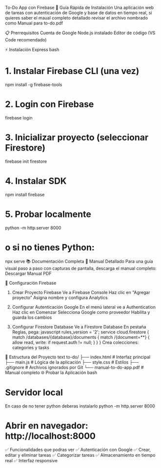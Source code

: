 To-Do App con Firebase
🚀 Guía Rápida de Instalación
Una aplicación web de tareas con autenticación de Google y base de datos en tiempo real, si quieres saber el maual completo detallado revisar el archivo nombrado como Manual para to-do.pdf

📋 Prerrequisitos
Cuenta de Google
Node.js instalado
Editor de código (VS Code recomendado)

⚡ Instalación Express
bash
# 1. Instalar Firebase CLI (una vez)
npm install -g firebase-tools

# 2. Login con Firebase
firebase login

# 3. Inicializar proyecto (seleccionar Firestore)
firebase init firestore

# 4. Instalar SDK
npm install firebase

# 5. Probar localmente
python -m http.server 8000
# o si no tienes Python:
npx serve
📚 Documentación Completa
📖 Manual Detallado
Para una guía visual paso a paso con capturas de pantalla, descarga el manual completo:
Descargar Manual PDF

🔧 Configuración Firebase
1. Crear Proyecto Firebase
Ve a Firebase Console
Haz clic en "Agregar proyecto"
Asigna nombre y configura Analytics

2. Configurar Autenticación Google
En el menú lateral ve a Authentication
Haz clic en Comenzar
Selecciona Google como proveedor
Habilita y guarda los cambios

3. Configurar Firestore Database
Ve a Firestore Database
En pestaña Reglas, pega:
javascript
rules_version = '2';
service cloud.firestore {
  match /databases/{database}/documents {
    match /{document=**} {
      allow read, write: if request.auth != null;
    }
  }
}
Crea colecciones: categories y tasks

🎯 Estructura del Proyecto
text
to-do/
├── index.html          # Interfaz principal
├── main.js             # Lógica de la aplicación
├── style.css           # Estilos
├── .gitignore          # Archivos ignorados por Git
└── manual-to-do-app.pdf # Manual completo
🌐 Probar la Aplicación
bash
# Servidor local
En caso de no tener python deberas instalarlo
python -m http.server 8000
# Abrir en navegador: http://localhost:8000

✅ Funcionalidades que podras ver
✅ Autenticación con Google
✅ Crear, editar y eliminar tareas
✅ Categorizar tareas
✅ Almacenamiento en tiempo real
✅ Interfaz responsive

